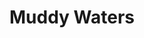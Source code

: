 ---
title: "Muddy Waters"
summary: "McKinley Morganfield , known professionally as Muddy Waters, was an American blues singer and musician who was an important figure in the post-war blues scene, and is often cited as the \"father of modern Chicago blues\". His style of playing has been described as \"raining down Delta beatitude\".Muddy Waters grew up on Stovall Plantation near Clarksdale, Mississippi, and by age 17 was playing the guitar and the harmonica, emulating the local blues artists Son House and Robert Johnson. He was recorded in Mississippi by Alan Lomax for the Library of Congress in 1941. In 1943, he moved to Chicago to become a full-time professional musician. In 1946, he recorded his first records for Columbia Records and then for Aristocrat Records, a newly formed label run by the brothers Leonard and Phil Chess.
In the early 1950s, Muddy Waters and his band—Little Walter Jacobs on harmonica, Jimmy Rogers on guitar, Elga Edmonds on drums and Otis Spann on piano—recorded several blues classics, some with the bassist and songwriter Willie Dixon. These songs included \"Hoochie Coochie Man,\" \"I Just Want to Make Love to You\" and \"I'm Ready\". In 1958, he traveled to England, laying the foundations of the resurgence of interest in the blues there. His performance at the Newport Jazz Festival in 1960 was recorded and released as his first live album, At Newport 1960.
Muddy Waters' music has influenced various American music genres, including rock & roll and subsequently rock."
slug: "muddy-waters"
image: "muddy-waters.jpg"
apple_music_artist_url: "https://music.apple.com/gb/artist/muddy-waters/26643"
wikipedia_url: "https://en.wikipedia.org/wiki/Muddy_Waters"
---